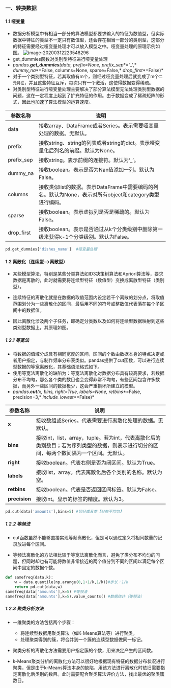 ### 一、转换数据

#### 1.1 哑变量

- 数据分析模型中有相当一部分的算法模型都要求输入的特征为数值型，但实际数据中特征的类型不一定只有数值型，还会存在相当一部分的类别型，这部分的特征需要经过哑变量处理才可以放入模型之中。哑变量处理的原理示例如图。
  ![image-20200312223548296](https://gitee.com/cgntiger/blogImage/raw/master/img/20200401021755.png)
- get_dummies函数对类别型特征进行哑变量处理
- *pandas.***get_dummies***(data, prefix=None,* *prefix_sep**='_',* *dummy_na**=False, columns=None, sparse=False,* *drop_first**=False)*
- 对于一个类别型特征，若其取值有m个，则经过哑变量处理后就变成了m个`二元特征`，并且这些特征互斥，每次只有一个激活，这使得数据变得稀疏。
- 对类别型特征进行哑变量处理主要解决了部分算法模型无法处理类别型数据的问题，这在一定程度上起到了扩充特征的作用。由于数据变成了稀疏矩阵的形式，因此也加速了算法模型的运算速度。

| **参数名称** | **说明**                                                     |
| ------------ | ------------------------------------------------------------ |
| data         | 接收array、DataFrame或者Series。表示需要哑变量处理的数据。无默认。 |
| prefix       | 接收string、string的列表或者string的dict。表示哑变量化后列名的前缀。默认为None。 |
| prefix_sep   | 接收string。表示前缀的连接符。默认为‘_’。                    |
| dummy_na     | 接收boolean。表示是否为Nan值添加一列。默认为False。          |
| columns      | 接收类似list的数据。表示DataFrame中需要编码的列名。默认为None，表示对所有object和category类型进行编码。 |
| sparse       | 接收boolean。表示虚拟列是否是稀疏的。默认为False。           |
| drop_first   | 接收boolean。表示是否通过从k个分类级别中删除第一级来获得k-1个分类级别。默认为False。 |

```python
pd.get_dummies['dishes_name']  #哑变量处理
```

#### 1.2 离散化（连续型-->离散型）

- 某些模型算法，特别是某些分类算法如ID3决策树算法和Apriori算法等，要求数据是离散的，此时就需要将连续型特征（数值型）变换成离散型特征（类别型）。

- 连续特征的离散化就是在数据的取值范围内设定若干个离散的划分点，将取值范围划分为一些离散化的区间，最后用不同的符号或整数值代表落在每个子区间中的数据值。

- 因此离散化涉及两个子任务，即确定分类数以及如何将连续型数据映射到这些类别型数据上。其原理如图。

##### 1.2.1 等宽法

- 将数据的值域分成具有相同宽度的区间，区间的个数由数据本身的特点决定或者用户指定，与制作频率分布表类似。pandas提供了cut函数，可以进行连续型数据的等宽离散化，其基础语法格式如下。
- 使用等宽法离散化的缺陷为：等宽法离散化对数据分布具有较高要求，若数据分布不均匀，那么各个类的数目也会变得非常不均匀，有些区间包含许多数据，而另外一些区间的数据极少，这会严重损坏所建立的模型。
- *pandas.***cut***(x, bins, right=True, labels=None,* *retbins**=False, precision=3,* *include_lowest**=False)*

| **参数名称**  | **说明**                                                     |
| ------------- | ------------------------------------------------------------ |
| **x**         | 接收数组或Series。代表需要进行离散化处理的数据。无默认。     |
| **bins**      | 接收int，list，array，tuple。若为int，代表离散化后的类别数目；若为序列类型的数据，则表示进行切分的区间，每两个数间隔为一个区间。无默认。 |
| **right**     | 接收boolean。代表右侧是否为闭区间。默认为True。              |
| **labels**    | 接收list，array。代表离散化后各个类别的名称。默认为空。      |
| **retbins**   | 接收boolean。代表是否返回区间标签。默认为False。             |
| **precision** | 接收int。显示的标签的精度。默认为3。                         |

```python
pd.cut(data['amounts'],bins=5) #切分成五类【分布不均匀】
```

##### 1.2.2 等频法

- cut函数虽然不能够直接实现等频离散化，但是可以通过定义将相同数量的记录放进每个区间。

- 等频法离散化的方法相比较于等宽法离散化而言，避免了类分布不均匀的问题，但同时却也有可能将数值非常接近的两个值分到不同的区间以满足每个区间中固定的数据个数。

```python
def samefreq(data,k):
    w = data.quantile(np.arange(0,1+1/k,1/k))#步长：1/k
    return pd.cut(data,w)
samefreq(data['amounts'],k=5) #等频法
samefreq(data['amounts'],k=5).value_counts() #数据统计（等频法）
```

##### 1.2.3 聚类分析方法

- 一维聚类的方法包括两个步骤：
  - 将连续型数据用聚类算法（如K-Means算法等）进行聚类。
  - 处理聚类得到的簇，将合并到一个簇的连续型数据做同一标记。

- 聚类分析的离散化方法需要用户指定簇的个数，用来决定产生的区间数。

- k-Means聚类分析的离散化方法可以很好地根据现有特征的数据分布状况进行聚类，但是由于k-Means算法本身的缺陷，用该方法进行离散化时依旧需要指定离散化后类别的数目。此时需要配合聚类算法评价方法，找出最优的聚类簇数目。

